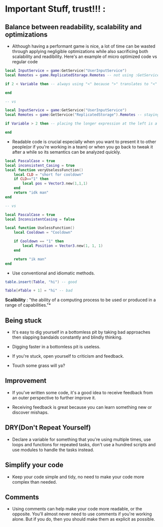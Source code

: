 # Important Stuff, trust!!! :

## Balance between readability, scalability and optimizations
- Although having a performant game is nice, a lot of time can be wasted through applying negligible optimizations while also sacrificing both scalability and readibility. Here's an example of micro optimized code vs regular code

```lua
local InputService = game:GetService("UserInputService")
local Remotes = game.ReplicatedStorage.Remotes -- not using :GetService() because they're afraid of a function call

if 2 < Variable then -- always using "<" because ">" translates to "<"

end

-- vs

local InputService = game:GetService("UserInputService")
local Remotes = game:GetService("ReplicatedStorage").Remotes -- staying consistent with 

if Variable > 2 then -- placing the longer expression at the left is a good convention but you lost 1 nanosecond doe :CCCCCC

end
```
- Readable code is crucial especially when you want to present it to other people(or if you're working in a team) or when you go back to tweak it after a while so its semantics can be analyzed quickly.

```lua
local PascalCase = true
local inconsistent_Casing = true
local function veryUselessFunction()
    local CLD = "short for cooldown"
    if CLD=="1" then
        local pos = Vector3.new(1,1,1)
    end
    return "idk man"
end

-- vs

local PascalCase = true
local InconsistentCasing = false

local function UselessFunction()
    local Cooldown = "Cooldown"

    if Cooldown == "1" then
        local Position = Vector3.new(1, 1, 1)
    end

    return "ik man"
end
```

- Use conventional and idiomatic methods.

```lua
table.insert(Table, "hi") -- good

Table[#Table + 1] = "hi" -- bad
```

**Scalibility** : "the ability of a computing process to be used or produced in a range of capabilities."*

## Being stuck
- It's easy to dig yourself in a bottomless pit by taking bad approaches then slapping bandaids constantly and blindly thinking.

- Digging faster in a bottomless pit is useless.

- If you're stuck, open yourself to criticism and feedback.

- Touch some grass will ya?

## Improvement
- If you've written some code, it's a good idea to receive feedback from an outer perspective to further improve it.

- Receiving feedback is great because you can learn something new or discover mishaps.

## DRY(Don't Repeat Yourself)
- Declare a variable for something that you're using multiple times, use loops and functions for repeated tasks, don't use a hundred scripts and use modules to handle the tasks instead.

## Simplify your code
- Keep your code simple and tidy, no need to make your code more complex than needed.

## Comments
- Using comments can help make your code more readable, or the opposite. You'll almost never need to use comments if you're working alone. But if you do, then you should make them as explicit as possible.
